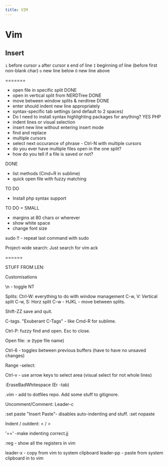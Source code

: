 ```yaml
---
title: VIM
---
```


<h1>Vim</h1>

## Insert

`i` before cursor
`a` after cursor
`A` end of line
`I` beginning of line (before first non-blank char)
`o` new line below
`O` new line above

=======

- open file in specific split DONE
- open in vertical split from NERDTree DONE
- move between window splits & nerdtree DONE
- enter should indent new line appropriately
- syntax-specific tab settings (and default to 2 spaces)
- Do I need to install syntax highlighting packages for anything? YES PHP
- indent lines or visual selection
- insert new line without entering insert mode
- find and replace
- multiple cursors
- select next occurance of phrase - Ctrl-N with multiple cursors
- do you ever have multiple files open in the one split?
- how do you tell if a file is saved or not?

DONE
- list methods (Cmd+R in sublime)
- quick open file with fuzzy matching

TO DO
- Install php syntax support


TO DO = SMALL
- margins at 80 chars or wherever
- show white space
- change font size


sudo !! - repeat last command with sudo

Project-wide search: Just search for vim ack

======

STUFF FROM LEN:

Customisations

\n - toggle NT

Splits:
Ctrl-W: everything to do with window management
C-w, V: Vertical split
C-w, S: Horz split
C-w - HJKL - move between splits.


Shift-ZZ save and quit.

C-tags. "Exuberant C-Tags" - like Cmd-R for sublime.

Ctrl-P: fuzzy find and open. Esc to close.

Open file:
:e (type file name)

Ctrl-6 - toggles between previous buffers (have to have no unsaved changes)

Range -select:

Ctrl-v - use arrow keys to select area (visual select for not whole lines)

:EraseBadWhitespace (Er -tab)


.vim - add to dotfiles repo. Add some stuff to gitignore.

Uncomment/Comment: Leader-c

:set paste "Insert Paste"- disables auto-indenting and stuff.
:set nopaste


Indent / outdent: < / >


'==' -make indenting correct.jj

:reg - show all the registers in vim

leader-x - copy from vim to system clipboard
leader-pp - paste from system clipboard in to vim
